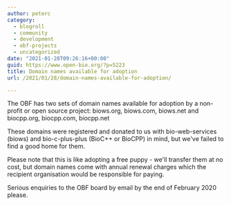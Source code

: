 ```yaml
---
author: peterc
category:
  - blogroll
  - community
  - development
  - obf-projects
  - uncategorized
date: "2021-01-28T09:26:16+00:00"
guid: https://www.open-bio.org/?p=5223
title: Domain names available for adoption
url: /2021/01/28/domain-names-available-for-adoption/

---
```

The OBF has two sets of domain names available for adoption by a non-profit or open source project: biows.org, biows.com, biows.net and biocpp.org, biocpp.com, biocpp.net

These domains were registered and donated to us with bio-web-services (biows) and bio-c-plus-plus (BioC++ or BioCPP) in mind, but we've failed to find a good home for them.

Please note that this is like adopting a free puppy - we'll transfer them at no cost, but domain names come with annual renewal charges which the recipient organisation would be responsible for paying.

Serious enquiries to the OBF board by email by the end of February 2020 please.
